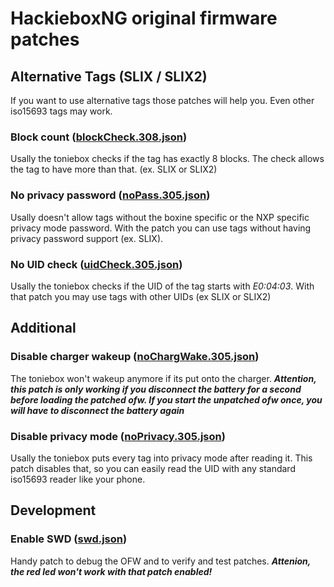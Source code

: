 # HackieboxNG original firmware patches

## Alternative Tags (SLIX / SLIX2)
If you want to use alternative tags those patches will help you. Even other iso15693 tags may work.

### Block count ([blockCheck.308.json](https://github.com/toniebox-reverse-engineering/hackiebox_cfw_ng/blob/master/sd-bootloader-ng/bootmanager/sd/revvox/boot/patch/blockCheck.308.json))
Usally the toniebox checks if the tag has exactly 8 blocks. The check allows the tag to have more than that. (ex. SLIX or SLIX2)

### No privacy password ([noPass.305.json](https://github.com/toniebox-reverse-engineering/hackiebox_cfw_ng/blob/master/sd-bootloader-ng/bootmanager/sd/revvox/boot/patch/noPass.305.json))
Usally doesn't allow tags without the boxine specific or the NXP specific privacy mode password. With the patch you can use tags without having privacy password support (ex. SLIX).

### No UID check ([uidCheck.305.json](https://github.com/toniebox-reverse-engineering/hackiebox_cfw_ng/blob/master/sd-bootloader-ng/bootmanager/sd/revvox/boot/patch/uidCheck.305.json))
Usally the toniebox checks if the UID of the tag starts with *E0:04:03*. With that patch you may use tags with other UIDs (ex SLIX or SLIX2)


## Additional
### Disable charger wakeup ([noChargWake.305.json](https://github.com/toniebox-reverse-engineering/hackiebox_cfw_ng/blob/master/sd-bootloader-ng/bootmanager/sd/revvox/boot/patch/noChargWake.305.json))
The toniebox won't wakeup anymore if its put onto the charger. ***Attention, this patch is only working if you disconnect the battery for a second before loading the patched ofw. If you start the unpatched ofw once, you will have to disconnect the battery again***

### Disable privacy mode ([noPrivacy.305.json](https://github.com/toniebox-reverse-engineering/hackiebox_cfw_ng/blob/master/sd-bootloader-ng/bootmanager/sd/revvox/boot/patch/noPrivacy.305.json))
Usally the toniebox puts every tag into privacy mode after reading it. This patch disables that, so you can easily read the UID with any standard iso15693 reader like your phone.


##  Development
### Enable SWD ([swd.json](https://github.com/toniebox-reverse-engineering/hackiebox_cfw_ng/blob/master/sd-bootloader-ng/bootmanager/sd/revvox/boot/patch/swd.json))
Handy patch to debug the OFW and to verify and test patches.
***Attenion, the red led won't work with that patch enabled!***